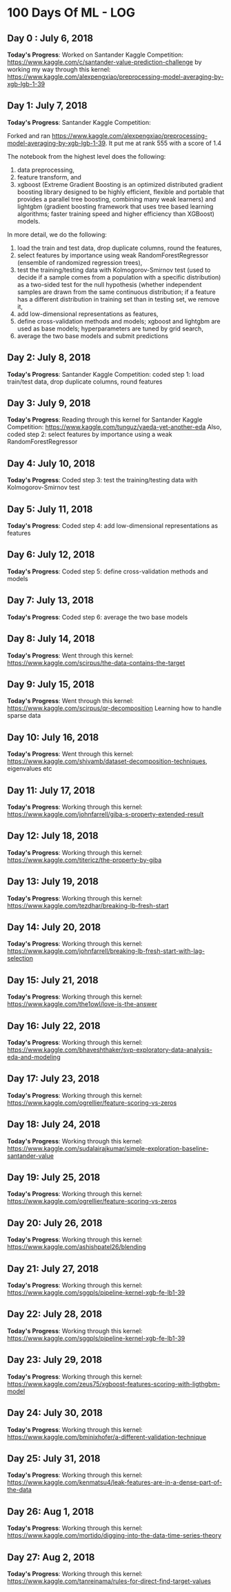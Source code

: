 # 100 Days Of ML - LOG

## Day 0 : July 6, 2018
**Today's Progress**: Worked on Santander Kaggle Competition: https://www.kaggle.com/c/santander-value-prediction-challenge by working my way through this kernel: https://www.kaggle.com/alexpengxiao/preprocessing-model-averaging-by-xgb-lgb-1-39

## Day 1: July 7, 2018
**Today's Progress**: Santander Kaggle Competition: 

Forked and ran https://www.kaggle.com/alexpengxiao/preprocessing-model-averaging-by-xgb-lgb-1-39. It put me at rank 555 with a score of 1.4

The notebook from the highest level does the following: 
1) data preprocessing, 
2) feature transform, and 
3) xgboost (Extreme Gradient Boosting is an optimized distributed gradient boosting library designed to be highly efficient, flexible and portable that provides a parallel tree boosting, combining many weak learners) and lightgbm (gradient boosting framework that uses tree based learning algorithms; faster training speed and higher efficiency than XGBoost) models. 

In more detail, we do the following: 
1) load the train and test data, drop duplicate columns, round the features, 
2) select features by importance using weak RandomForestRegressor (ensemble of randomized regression trees), 
3) test the training/testing data with Kolmogorov-Smirnov test (used to decide if a sample comes from a population with a specific distribution) as a two-sided test for the null hypothesis (whether independent samples are drawn from the same continuous distribution; if a feature has a different distribution in training set than in testing set, we remove it,
4) add low-dimensional representations as features,
5) define cross-validation methods and models; xgboost and lightgbm are used as base models; hyperparameters are tuned by grid search,
6) average the two base models and submit predictions

## Day 2: July 8, 2018
**Today's Progress**: Santander Kaggle Competition: coded step 1: load train/test data, drop duplicate columns, round features

## Day 3: July 9, 2018
**Today's Progress**: Reading through this kernel for Santander Kaggle Competition:
https://www.kaggle.com/tunguz/yaeda-yet-another-eda
Also, coded step 2: select features by importance using a weak RandomForestRegressor

## Day 4: July 10, 2018
**Today's Progress**:
Coded step 3: test the training/testing data with Kolmogorov-Smirnov test

## Day 5: July 11, 2018
**Today's Progress**:
Coded step 4: add low-dimensional representations as features

## Day 6: July 12, 2018
**Today's Progress**:
Coded step 5: define cross-validation methods and models

## Day 7: July 13, 2018
**Today's Progress**:
Coded step 6: average the two base models

## Day 8: July 14, 2018
**Today's Progress**:
Went through this kernel: https://www.kaggle.com/scirpus/the-data-contains-the-target

## Day 9: July 15, 2018
**Today's Progress**:
Went through this kernel: https://www.kaggle.com/scirpus/qr-decomposition Learning how to handle sparse data

## Day 10: July 16, 2018
**Today's Progress**:
Went through this kernel: https://www.kaggle.com/shivamb/dataset-decomposition-techniques, eigenvalues etc

## Day 11: July 17, 2018
**Today's Progress**:
Working through this kernel: https://www.kaggle.com/johnfarrell/giba-s-property-extended-result

## Day 12: July 18, 2018
**Today's Progress**:
Working through this kernel: https://www.kaggle.com/titericz/the-property-by-giba

## Day 13: July 19, 2018
**Today's Progress**:
Working through this kernel: https://www.kaggle.com/tezdhar/breaking-lb-fresh-start

## Day 14: July 20, 2018
**Today's Progress**:
Working through this kernel: https://www.kaggle.com/johnfarrell/breaking-lb-fresh-start-with-lag-selection

## Day 15: July 21, 2018
**Today's Progress**:
Working through this kernel: https://www.kaggle.com/the1owl/love-is-the-answer

## Day 16: July 22, 2018
**Today's Progress**:
Working through this kernel: https://www.kaggle.com/bhaveshthaker/svp-exploratory-data-analysis-eda-and-modeling

## Day 17: July 23, 2018
**Today's Progress**:
Working through this kernel: https://www.kaggle.com/ogrellier/feature-scoring-vs-zeros

## Day 18: July 24, 2018
**Today's Progress**:
Working through this kernel: https://www.kaggle.com/sudalairajkumar/simple-exploration-baseline-santander-value

## Day 19: July 25, 2018
**Today's Progress**:
Working through this kernel: https://www.kaggle.com/ogrellier/feature-scoring-vs-zeros

## Day 20: July 26, 2018
**Today's Progress**:
Working through this kernel: https://www.kaggle.com/ashishpatel26/blending

## Day 21: July 27, 2018
**Today's Progress**:
Working through this kernel: https://www.kaggle.com/sggpls/pipeline-kernel-xgb-fe-lb1-39

## Day 22: July 28, 2018
**Today's Progress**:
Working through this kernel: https://www.kaggle.com/sggpls/pipeline-kernel-xgb-fe-lb1-39

## Day 23: July 29, 2018
**Today's Progress**:
Working through this kernel: https://www.kaggle.com/zeus75/xgboost-features-scoring-with-ligthgbm-model

## Day 24: July 30, 2018
**Today's Progress**:
Working through this kernel: https://www.kaggle.com/bminixhofer/a-different-validation-technique

## Day 25: July 31, 2018
**Today's Progress**:
Working through this kernel: https://www.kaggle.com/kenmatsu4/leak-features-are-in-a-dense-part-of-the-data

## Day 26: Aug 1, 2018
**Today's Progress**:
Working through this kernel: https://www.kaggle.com/mortido/digging-into-the-data-time-series-theory

## Day 27: Aug 2, 2018
**Today's Progress**:
Working through this kernel: https://www.kaggle.com/tanreinama/rules-for-direct-find-target-values


